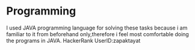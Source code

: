 # Programming
I used JAVA programming language for solving these tasks because i am familiar to it from beforehand only,therefore i feel most comfortable doing the programs in JAVA.
HackerRank UserID:zapaktayat
